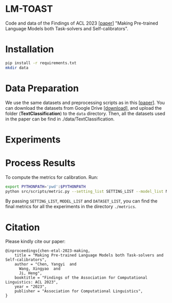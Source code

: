 # LM-TOAST
Code and data of the Findings of ACL 2023 [[paper](https://aclanthology.org/2023.findings-acl.624/)] "Making Pre-trained Language Models both Task-solvers and Self-calibrators".

# Installation

```sh
pip install -r requirements.txt
mkdir data
```



# Data Preparation

We use the same datasets and preprocessing scripts as in this [[paper](https://arxiv.org/abs/2211.00151)].
You can download the datasets from Google Drive [[download]](https://drive.google.com/file/d/1738RctASgLd-vRIGxo4ytZFR3Kpb5nU0/view?usp=share_link "downlaod datasets from Google Drive"), 
and upload the folder (**TextClassification**) to the `data` directory. Then, all the datasets used in the paper can be find in ./data/TextClassification.




# Experiments







# Process Results
To compute the metrics for calibration. Run:
```sh
export PYTHONPATH='pwd':$PYTHONPATH
python src/scripts/metric.py --setting_list SETTING_LIST --model_list MODEL_LIST --dataset_list DATASET_LIST
```
By passing `SETTING_LIST`, `MODEL_LIST` and `DATASET_LIST`, you can find the final metrics for all the experiments in the directory `./metrics`.





# Citation
Please kindly cite our paper:
```
@inproceedings{chen-etal-2023-making,
    title = "Making Pre-trained Language Models both Task-solvers and Self-calibrators",
    author = "Chen, Yangyi  and
      Wang, Xingyao  and
      Ji, Heng",
    booktitle = "Findings of the Association for Computational Linguistics: ACL 2023",
    year = "2023",
    publisher = "Association for Computational Linguistics",    
}
```





